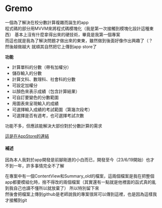 # Gremo
  
一個為了解決在校分數計算複雜而誕生的app  
程式碼的部分用MVVM來將程式碼模塊化（我是第一次接觸到模塊化設計這種東西） 
基本上沒有什麼拿得出來的硬技術，畢竟是我第一個專案  
而這也就是我為了解決問題才做出來的東東，雖然做到後面好像作出興趣了（？  
然後越做越大 就順其自然把它上傳到app store了  

**功能**
 - 計算單科的分數（帶有加權分）
 - 儲存輸入的分數
 - 計算文科、數理科、社會科的分數
 - 可設定加權分
 - 以顏色來表示成績（包含計算結果）
 - 可自訂要變色的分數範圍
 - 用圖表來呈現輸入的成績
 - 可選擇輸入成績的考試範圍（第幾次段考）
 - 可選擇是否有週考，也可選擇考試次數

功能不多，但應該能解決大部份對於分數計算的需求  

[這是在AppStore的連結](https://apps.apple.com/tw/app/gremo/id6450648780)

#### 補述
  
因為本人我對於app開發是前腳剛進的小白而已，開發至今（23/6/19開始）也才不到一年，許多事情完全不了解

在專案中有一個ContentView和Summary_old的檔案，這兩個檔案是我在把整個app都要模組化時，捨不得改的兩個檔案（其實還有一點就是他裡面的函式真的亂到我自己也讀不懂所以就放棄了） 
所以特別留下來  
然後會把檔案上傳到github是老師說我的專案很屌可以傳到這裡，也是因為這樣我才接觸到git
